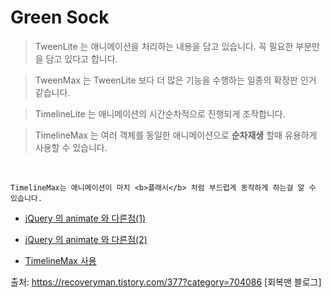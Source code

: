 # Green Sock

>TweenLite 는 애니메이션을 처리하는 내용을 담고 있습니다. 꼭 필요한 부분만을 담고 있다고 합니다.

>TweenMax 는 TweenLite 보다 더 많은 기능을 수행하는 일종의 확장판 인거 같습니다.

>TimelineLite 는 애니메이션의 시간순차적으로 진행되게 조작합니다.

>TimelineMax 는 여러 객체를 동일한 애니메이션으로 <b>순차재생</b> 할때 유용하게 사용할 수 있습니다.

<br>

```TimelineMax는 애니메이션이 마치 <b>플래시</b> 처럼 부드럽게 동작하게 하는걸 알 수 있습니다.```

* [jQuery 의 animate 와 다른점(1)](//jsfiddle.net/recoveryman/kh3pnzhz/2/embedded/result,js,html,css/ ) <br>

* [jQuery 의 animate 와 다른점(2)](//jsfiddle.net/recoveryman/wjnspybg/embedded/result,js,html,css/ ) 

* [TimelineMax 사용](//jsfiddle.net/recoveryman/dzocnc2o/1/embedded/result,js,html,css/ ) 

출처: https://recoveryman.tistory.com/377?category=704086 [회복맨 블로그]